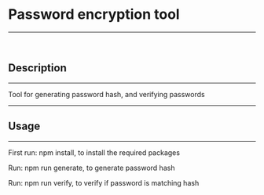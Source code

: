 <!DOCTYPE html>
<html>
    <head>
    </head>
    <body>
        <h1>Password encryption tool</h1>
        <hr />
        <br />
        <h2>Description</h2>
        <hr />
        <p>Tool for generating password hash, and verifying passwords</p>
        <hr />
        <h2>Usage</h2>
        <hr />
        <p>First run: npm install, to install the required packages</p>
        <p>Run: npm run generate, to generate password hash</p>
        <p>Run: npm run verify, to verify if password is matching hash</p>
    </body>
</html>
